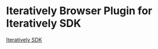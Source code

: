 # Iteratively Browser Plugin for Iteratively SDK

[Iteratively SDK](https://github.com/iterativelyhq/itly-sdk/blob/master/README.md)
